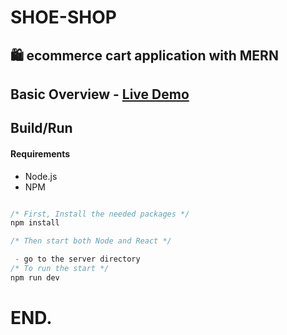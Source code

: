 # SHOE-SHOP
## 🛍️ ecommerce cart application with MERN 
## Basic Overview - [Live Demo](https://weatd.herokuapp.com/)
## Build/Run

#### Requirements

- Node.js
- NPM

```javascript

/* First, Install the needed packages */
npm install

/* Then start both Node and React */

 - go to the server directory
/* To run the start */
npm run dev


```
# END.
